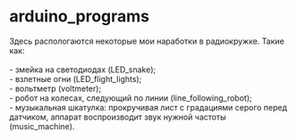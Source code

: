 # arduino_programs
Здесь распологаются некоторые мои наработки в радиокружке. Такие как:<br/><br/>- змейка на светодиодах (LED_snake);<br/>- взлетные огни (LED_flight_lights);<br/>- вольтметр (voltmeter);<br/>- робот на колесах, следующий по линии (line_following_robot);<br/>- музыкальная шкатулка: прокручивая лист с градациями серого перед датчиком, аппарат воспроизводит звук нужной частоты (music_machine).
